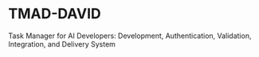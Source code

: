 # TMAD-DAVID
Task Manager for AI Developers: Development, Authentication, Validation, Integration, and Delivery System

